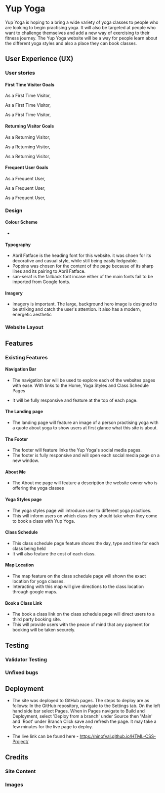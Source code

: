 # Yup Yoga

Yup Yoga is hoping to a bring a wide variety of yoga classes to people who are looking to begin practising yoga. It will also be targeted at people who want to challenge themselves and add a new way of exercising to their fitness journey. The Yup Yoga website will be a way for people learn about the different yoga styles and also a place they can book classes.

## User Experience (UX)

### User stories

#### First Time Visitor Goals

As a First Time Visitor,

As a First Time Visitor,

As a First Time Visitor, 

#### Returning Visitor Goals

As a Returning Visitor,

As a Returning Visitor,

As a Returning Visitor,

#### Frequent User Goals

As a Frequent User,

As a Frequent User,

As a Frequent User,

### Design

#### Colour Scheme

- 

#### Typography

- Abril Fatface is the heading font for this website. it was choen for its decorative and casual style, while still being easily ledgeable.
- Poppins was chosen for the content of the page because of its sharp lines and its pairing to Abril Fatface.
- san-seraf is the fallback font incase either of the main fonts fail to be imported from Google fonts.



#### Imagery

- Imagery is important. The large, background hero image is designed to be striking and catch the user's attention. It also has a modern, energetic aesthetic

### Website Layout

## Features

### Existing Features

#### Navigation Bar

- The navigation bar will be used to explore each of the websites pages with ease. With links to the Home, Yoga Styles and Class Schedule Pages

- It will be fully responsive and feature at the top of each page.

#### The Landing page

- The landing page will feature an image of a person practising yoga with a quote about yoga to show users at first glance what this site is about.

#### The Footer

- The footer will feature links the Yup Yoga's social media pages.
- The footer is fully responsive and will open each social media page on a new window.

#### About Me

- The About me page will feature a description the website owner who is offering the yoga classes

#### Yoga Styles page

- The yoga styles page will introduce user to different yoga practices.
- This will inform users on which class they should take when they come to book a class with Yup Yoga.

#### Class Schedule

- This class schedule page feature shows the day, type and time for each class being held
- It will also feature the cost of each class.

#### Map Location

- The map feature on the class schedule page will shown the exact location for yoga classes.
- Interacting with this map will give directions to the class location through google maps.

#### Book a Class Link

- The book a class link on the class schedule page will direct users to a third party booking site.
- This will provide users with the peace of mind that any payment for booking will be taken securely.

## Testing

### Validator Testing

### Unfixed bugs

## Deployment

- The site was deployed to GitHub pages. The steps to deploy are as follows:
    In the GitHub repository, navigate to the Settings tab.
    On the left hand side bar select Pages.
    When in Pages navigate to Build and Deployment,
    select 'Deploy from a branch' under Source then 'Main' and 'Root' under Branch
    Click save and refresh the page. It may take a few minutes for the live page to deploy.

- The live link can be found here - <https://ninofval.github.io/HTML-CSS-Project/>

## Credits

### Site Content

### Images
